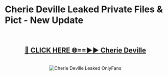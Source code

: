 # Cherie Deville Leaked Private Files & Pict - New Update
<br>
<div align="center">
<h2><a href="https://mediafilles.blogspot.com/?title=Cherie_Deville" rel="nofollow">🔴 CLICK HERE 🌐==►► Cherie Deville</a></h2>
<br>
<a href="https://mediafilles.blogspot.com/?title=Cherie_Deville" rel="nofollow" data-target="animated-image.originalLink"><img src="https://i.ibb.co.com/WyWwxjT/player-gif2.gif" alt="Cherie Deville Leaked OnlyFans" style="max-width: 100%; display: inline-block;" data-target="animated-image.originalImage"></a>
</div>
<br>